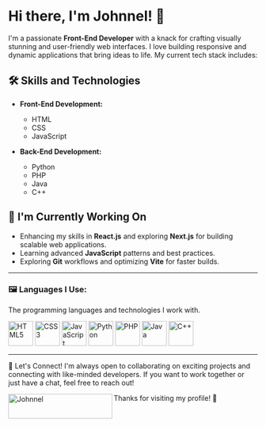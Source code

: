 # Hi there, I'm Johnnel! 👋

I'm a passionate **Front-End Developer** with a knack for crafting visually stunning and user-friendly web interfaces. I love building responsive and dynamic applications that bring ideas to life. My current tech stack includes:

## 🛠️ Skills and Technologies

- **Front-End Development:**
  - HTML
  - CSS 
  - JavaScript

- **Back-End Development:**
  - Python
  - PHP
  - Java
  - C++

## 🚀 I'm Currently Working On
- Enhancing my skills in **React.js** and exploring **Next.js** for building scalable web applications.
- Learning advanced **JavaScript** patterns and best practices.
- Exploring **Git** workflows and optimizing **Vite** for faster builds.


---

### 🖼️ Languages I Use:
The programming languages and technologies I work with. 

<div>
  <img src="https://cdn.jsdelivr.net/gh/devicons/devicon/icons/html5/html5-original.svg" alt="HTML5" width="50" height="50"/>
  <img src="https://cdn.jsdelivr.net/gh/devicons/devicon/icons/css3/css3-original.svg" alt="CSS3" width="50" height="50"/>
  <img src="https://cdn.jsdelivr.net/gh/devicons/devicon/icons/javascript/javascript-original.svg" alt="JavaScript" width="50" height="50"/>
  <img src="https://cdn.jsdelivr.net/gh/devicons/devicon/icons/python/python-original.svg" alt="Python" width="50" height="50"/>
  <img src="https://cdn.jsdelivr.net/gh/devicons/devicon/icons/php/php-original.svg" alt="PHP" width="50" height="50"/>
  <img src="https://cdn.jsdelivr.net/gh/devicons/devicon/icons/java/java-original.svg" alt="Java" width="50" height="50"/>
  <img src="https://cdn.jsdelivr.net/gh/devicons/devicon/icons/cplusplus/cplusplus-original.svg" alt="C++" width="50" height="50"/>
</div>

---
🌱 Let's Connect!
I'm always open to collaborating on exciting projects and connecting with like-minded developers. If you want to work together or just have a chat, feel free to reach out!

<p><a href="https://ko-fi.com/Johnnel"> <img align="left" src="https://cdn.ko-fi.com/cdn/kofi3.png?v=3" height="50" width="210" alt="Johnnel" /></a></p>

Thanks for visiting my profile! 🚀
